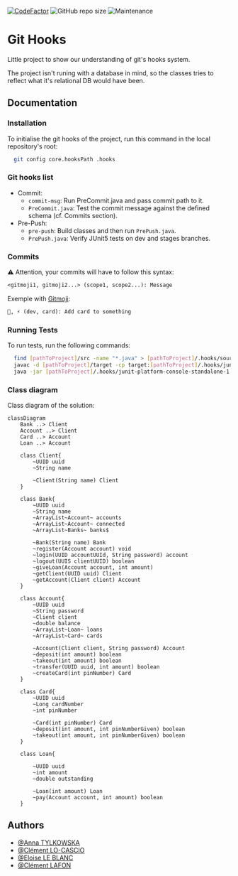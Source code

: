 [![CodeFactor](https://www.codefactor.io/repository/github/l-clem/githooks/badge)](https://www.codefactor.io/repository/github/l-clem/githooks) ![GitHub repo size](https://img.shields.io/github/repo-size/L-Clem/GitHooks) ![Maintenance](https://img.shields.io/maintenance/yes/2022)
# Git Hooks

Little project to show our understanding of git's hooks system.

The project isn't runing with a database in mind, so the classes tries to reflect what it's relational DB would have been.


## Documentation

### Installation

To initialise the git hooks of the project, run this command in the local repository's root:

```bash
  git config core.hooksPath .hooks
```

### Git hooks list
- Commit: 
  - `commit-msg`: Run PreCommit.java and pass commit path to it.
  - `PreCommit.java`: Test the commit message against the defined schema (cf. Commits section).
- Pre-Push:
  - `pre-push`: Build classes and then run `PrePush.java`.
  - `PrePush.java`: Verify JUnit5 tests on dev and stages branches.

### Commits

⚠️ Attention, your commits will have to follow this syntax:

```txt
<gitmoji1, gitmoji2...> (scope1, scope2...): Message
```
Exemple with [Gitmoji](https://gitmoji.dev/):
```txt
🎨, ⚡️ (dev, card): Add card to something
```

### Running Tests

To run tests, run the following commands:

```bash
  find [pathToProject]/src -name "*.java" > [pathToProject]/.hooks/sources.txt
  javac -d [pathToProject]/target -cp target:[pathToProject]/.hooks/junit-platform-console-standalone-1.9.1.jar @[pathToProject]/.hooks/sources.txt
  java -jar [pathToProject]/.hooks/junit-platform-console-standalone-1.9.1.jar --class-path [pathToProject]/target --scan-class-path
```

### Class diagram

Class diagram of the solution:

```mermaid
classDiagram
    Bank ..> Client
    Account ..> Client
    Card ..> Account
    Loan ..> Account

    class Client{
        ~UUID uuid
        ~String name

        ~Client(String name) Client
    }

    class Bank{
        ~UUID uuid
        ~String name
        ~ArrayList~Account~ accounts
        ~ArrayList~Account~ connected
        ~ArrayList~Banks~ banks$

        ~Bank(String name) Bank
        ~register(Account account) void
        ~login(UUID accountUUId, String password) account
        ~logout(UUIS clientUUID) boolean
        ~giveLoan(Account account, int amount)
        ~getClient(UUID uuid) Client
        ~getAccount(Client client) Account
    }

    class Account{
        ~UUID uuid
        ~String password
        ~Client client
        ~double balance
        ~ArrayList~Loan~ loans
        ~ArrayList~Card~ cards

        ~Account(Client client, String password) Account
        ~deposit(int amount) boolean
        ~takeout(int amount) boolean
        ~transfer(UUID uuid, int amount) boolean
        ~createCard(int pinNumber) Card
    }

    class Card{
        ~UUID uuid
        ~Long cardNumber
        ~int pinNumber

        ~Card(int pinNumber) Card
        ~deposit(int amount, int pinNumberGiven) boolean
        ~takeout(int amount, int pinNumberGiven) boolean
    }

    class Loan{

        ~UUID uuid
        ~int amount
        ~double outstanding

        ~Loan(int amount) Loan
        ~pay(Account account, int amount) boolean
    }
```


## Authors

- [@Anna TYLKOWSKA](https://www.github.com/annaty)
- [@Clément LO-CASCIO](https://www.github.com/ClemLcs)
- [@Eloise LE BLANC](https://www.github.com/eloiseLBC)
- [@Clément LAFON](https://www.github.com/L-Clem)

